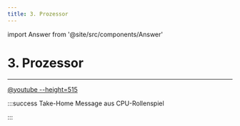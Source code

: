 ```yaml
---
title: 3. Prozessor
---
```


import Answer from '@site/src/components/Answer'

# 3. Prozessor
---

[@youtube --height=515](https://www.youtube-nocookie.com/embed/aue3hIQvhzo)


:::success Take-Home Message aus CPU-Rollenspiel

<Answer type="text" webKey="c5ab98ee-a2a4-4a97-9f03-3d632fd16adf" />

:::